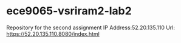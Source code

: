 # ece9065-vsriram2-lab2
Repository for the second assignment
IP Address:52.20.135.110
Url: https://52.20.135.110.8080/index.html
